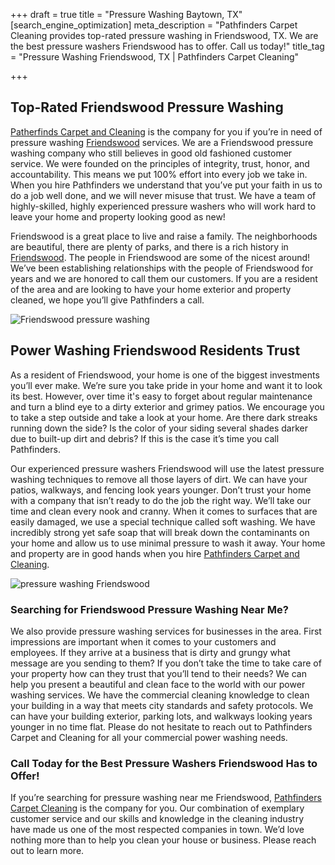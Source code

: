 +++
draft = true
title = "Pressure Washing Baytown, TX"
[search_engine_optimization]
meta_description = "Pathfinders Carpet Cleaning provides top-rated pressure washing in Friendswood, TX. We are the best pressure washers Friendswood has to offer. Call us today!"
title_tag = "Pressure Washing Friendswood, TX | Pathfinders Carpet Cleaning"

+++
## Top-Rated Friendswood Pressure Washing

[Patherfinds Carpet and Cleaning](https://www.pathfinderscarpetcleaning.com/ "Pressure Washing") is the company for you if you’re in need of pressure washing [Friendswood](https://www.ci.friendswood.tx.us/ "Pressure Washers in Friendswood") services. We are a Friendswood pressure washing company who still believes in good old fashioned customer service. We were founded on the principles of integrity, trust, honor, and accountability. This means we put 100% effort into every job we take in. When you hire Pathfinders we understand that you’ve put your faith in us to do a job well done, and we will never misuse that trust. We have a team of highly-skilled, highly experienced pressure washers who will work hard to leave your home and property looking good as new!

Friendswood is a great place to live and raise a family. The neighborhoods are beautiful, there are plenty of parks, and there is a rich history in [Friendswood](https://www.niche.com/places-to-live/friendswood-galveston-tx/ "Friendswood Pressure Washing"). The people in Friendswood are some of the nicest around! We’ve been establishing relationships with the people of Friendswood for years and we are honored to call them our customers. If you are a resident of the area and are looking to have your home exterior and property cleaned, we hope you’ll give Pathfinders a call.

![Friendswood pressure washing](/uploads/friendswood-pressure-washing.jpg "Friendswood Pressure Washing")

## Power Washing Friendswood Residents Trust

As a resident of Friendswood, your home is one of the biggest investments you’ll ever make. We’re sure you take pride in your home and want it to look its best. However, over time it's easy to forget about regular maintenance and turn a blind eye to a dirty exterior and grimey patios. We encourage you to take a step outside and take a look at your home. Are there dark streaks running down the side? Is the color of your siding several shades darker due to built-up dirt and debris? If this is the case it’s time you call Pathfinders.

Our experienced pressure washers Friendswood will use the latest pressure washing techniques to remove all those layers of dirt. We can have your patios, walkways, and fencing look years younger. Don’t trust your home with a company that isn’t ready to do the job the right way. We’ll take our time and clean every nook and cranny. When it comes to surfaces that are easily damaged, we use a special technique called soft washing. We have incredibly strong yet safe soap that will break down the contaminants on your home and allow us to use minimal pressure to wash it away. Your home and property are in good hands when you hire [Pathfinders Carpet and Cleaning](https://www.pathfinderscarpetcleaning.com/about "About Us").

![pressure washing Friendswood](/uploads/pressure-washing-friendswood.jpg "Pressure Washing Friendswood")

### Searching for Friendswood Pressure Washing Near Me?

We also provide pressure washing services for businesses in the area. First impressions are important when it comes to your customers and employees. If they arrive at a business that is dirty and grungy what message are you sending to them? If you don’t take the time to take care of your property how can they trust that you’ll tend to their needs? We can help you present a beautiful and clean face to the world with our power washing services. We have the commercial cleaning knowledge to clean your building in a way that meets city standards and safety protocols. We can have your building exterior, parking lots, and walkways looking years younger in no time flat. Please do not hesitate to reach out to Pathfinders Carpet and Cleaning for all your commercial power washing needs.

### Call Today for the Best Pressure Washers Friendswood Has to Offer!

If you’re searching for pressure washing near me Friendswood, [Pathfinders Carpet Cleaning](https://www.pathfinderscarpetcleaning.com/contact "Contact Us") is the company for you. Our combination of exemplary customer service and our skills and knowledge in the cleaning industry have made us one of the most respected companies in town. We’d love nothing more than to help you clean your house or business. Please reach out to learn more.